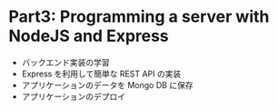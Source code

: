 # Part3: Programming a server with NodeJS and Express

- バックエンド実装の学習
- Express を利用して簡単な REST API の実装
- アプリケーションのデータを Mongo DB に保存
- アプリケーションのデプロイ
